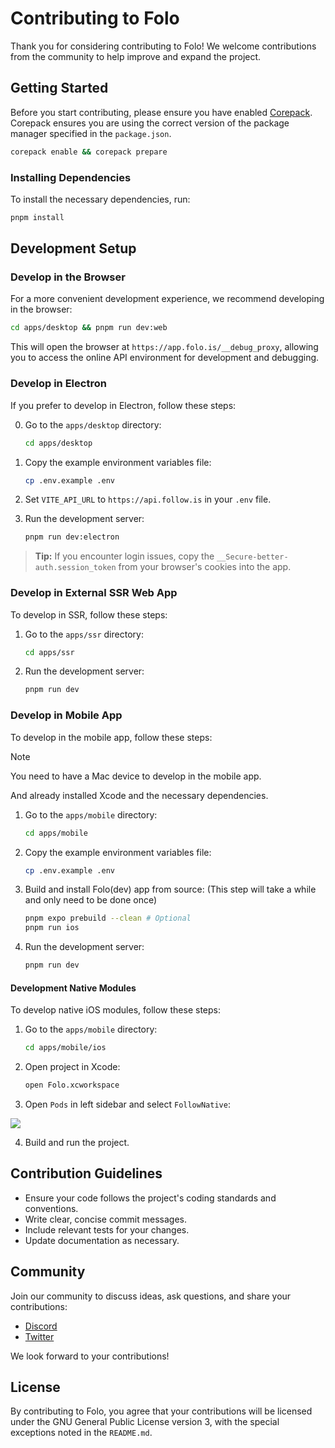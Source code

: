 # Contributing to Folo

Thank you for considering contributing to Folo! We welcome contributions from the community to help improve and expand the project.

## Getting Started

Before you start contributing, please ensure you have enabled [Corepack](https://nodejs.org/api/corepack.html). Corepack ensures you are using the correct version of the package manager specified in the `package.json`.

```sh
corepack enable && corepack prepare
```

### Installing Dependencies

To install the necessary dependencies, run:

```sh
pnpm install
```

## Development Setup

### Develop in the Browser

For a more convenient development experience, we recommend developing in the browser:

```sh
cd apps/desktop && pnpm run dev:web
```

This will open the browser at `https://app.folo.is/__debug_proxy`, allowing you to access the online API environment for development and debugging.

### Develop in Electron

If you prefer to develop in Electron, follow these steps:

0. Go to the `apps/desktop` directory:

   ```sh
   cd apps/desktop
   ```

1. Copy the example environment variables file:

   ```sh
   cp .env.example .env
   ```

2. Set `VITE_API_URL` to `https://api.follow.is` in your `.env` file.

3. Run the development server:

   ```sh
   pnpm run dev:electron
   ```

> **Tip:** If you encounter login issues, copy the `__Secure-better-auth.session_token` from your browser's cookies into the app.

### Develop in External SSR Web App

To develop in SSR, follow these steps:

1. Go to the `apps/ssr` directory:

   ```sh
   cd apps/ssr
   ```

2. Run the development server:

   ```sh
   pnpm run dev
   ```

### Develop in Mobile App

To develop in the mobile app, follow these steps:

> [!NOTE]
> You need to have a Mac device to develop in the mobile app.
>
> And already installed Xcode and the necessary dependencies.

1. Go to the `apps/mobile` directory:

   ```sh
   cd apps/mobile
   ```

2. Copy the example environment variables file:

   ```sh
   cp .env.example .env
   ```

3. Build and install Folo(dev) app from source: (This step will take a while and only need to be done once)

   ```sh
   pnpm expo prebuild --clean # Optional
   pnpm run ios
   ```

4. Run the development server:

   ```sh
   pnpm run dev
   ```

#### Development Native Modules

To develop native iOS modules, follow these steps:

1. Go to the `apps/mobile` directory:

   ```sh
   cd apps/mobile/ios
   ```

2. Open project in Xcode:

   ```sh
   open Folo.xcworkspace
   ```

3. Open `Pods` in left sidebar and select `FollowNative`:

![](https://github.com/user-attachments/assets/a449c087-6d55-4cbd-bc4b-c61a08406e98)

4. Build and run the project.

## Contribution Guidelines

- Ensure your code follows the project's coding standards and conventions.
- Write clear, concise commit messages.
- Include relevant tests for your changes.
- Update documentation as necessary.

## Community

Join our community to discuss ideas, ask questions, and share your contributions:

- [Discord](https://discord.gg/followapp)
- [Twitter](https://x.com/intent/follow?screen_name=follow_app_)

We look forward to your contributions!

## License

By contributing to Folo, you agree that your contributions will be licensed under the GNU General Public License version 3, with the special exceptions noted in the `README.md`.
